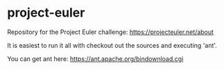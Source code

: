 project-euler
=============

Repository for the Project Euler challenge: https://projecteuler.net/about

It is easiest to run it all with checkout out the sources and executing 'ant'.

You can get ant here: https://ant.apache.org/bindownload.cgi
